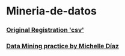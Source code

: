 # Mineria-de-datos

### [Original Registration 'csv' ](https://github.com/mdiazgtz/Mineria-de-Datos/blob/main/MSFT.csv)
### [Data Mining practice by Michelle Díaz](https://github.com/mdiazgtz/Mineria-de-Datos/blob/main/DataMining%20(2).ipynb)
